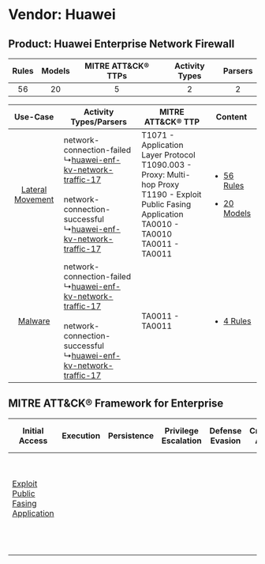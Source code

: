 Vendor: Huawei
==============
Product: Huawei Enterprise Network Firewall
-------------------------------------------
| Rules | Models | MITRE ATT&CK® TTPs | Activity Types | Parsers |
|:-----:|:------:|:------------------:|:--------------:|:-------:|
|  56   |   20   |         5          |       2        |    2    |

|    Use-Case    | Activity Types/Parsers    | MITRE ATT&CK® TTP    | Content    |
|:----:| ---- | ---- | ---- |
| [Lateral Movement](../../../UseCases/uc_lateral_movement.md) |  network-connection-failed<br> ↳[huawei-enf-kv-network-traffic-17](Ps/pC_huaweienfkvnetworktraffic17.md)<br><br> network-connection-successful<br> ↳[huawei-enf-kv-network-traffic-17](Ps/pC_huaweienfkvnetworktraffic17.md)<br> | T1071 - Application Layer Protocol<br>T1090.003 - Proxy: Multi-hop Proxy<br>T1190 - Exploit Public Fasing Application<br>TA0010 - TA0010<br>TA0011 - TA0011<br> | [<ul><li>56 Rules</li></ul><ul><li>20 Models</li></ul>](RM/r_m_huawei_huawei_enterprise_network_firewall_Lateral_Movement.md) |
|          [Malware](../../../UseCases/uc_malware.md)          |  network-connection-failed<br> ↳[huawei-enf-kv-network-traffic-17](Ps/pC_huaweienfkvnetworktraffic17.md)<br><br> network-connection-successful<br> ↳[huawei-enf-kv-network-traffic-17](Ps/pC_huaweienfkvnetworktraffic17.md)<br> | TA0011 - TA0011<br>    | [<ul><li>4 Rules</li></ul>](RM/r_m_huawei_huawei_enterprise_network_firewall_Malware.md)    |

MITRE ATT&CK® Framework for Enterprise
--------------------------------------
| Initial Access                                                                         | Execution | Persistence | Privilege Escalation | Defense Evasion | Credential Access | Discovery | Lateral Movement | Collection | Command and Control                                                                                                                                                                                                      | Exfiltration | Impact |
| -------------------------------------------------------------------------------------- | --------- | ----------- | -------------------- | --------------- | ----------------- | --------- | ---------------- | ---------- | ------------------------------------------------------------------------------------------------------------------------------------------------------------------------------------------------------------------------ | ------------ | ------ |
| [Exploit Public Fasing Application](https://attack.mitre.org/techniques/T1190)<br><br> |           |             |                      |                 |                   |           |                  |            | [Proxy: Multi-hop Proxy](https://attack.mitre.org/techniques/T1090/003)<br><br>[Application Layer Protocol](https://attack.mitre.org/techniques/T1071)<br><br>[Proxy](https://attack.mitre.org/techniques/T1090)<br><br> |              |        |